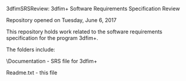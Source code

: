 3dfimSRSReview: 3dfim+ Software Requirements Specification Review

Repository opened on Tuesday, June 6, 2017

This repository holds work related to the software requirements specification for the program 3dfim+.

The folders include:

\Documentation - SRS file for 3dfim+

Readme.txt - this file
